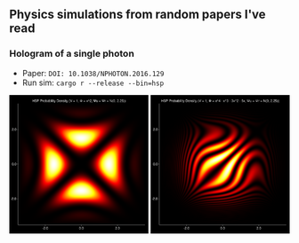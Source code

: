 ## Physics simulations from random papers I've read

### Hologram of a single photon

- Paper: `DOI: 10.1038/NPHOTON.2016.129`
- Run sim: `cargo r --release --bin=hsp`

<div flex="row">
<img width="250" src="https://github.com/ndavd/physics/blob/main/hsp-quadratic-phase.png" />
<img width="250" src="https://github.com/ndavd/physics/blob/main/hsp-quartic-phase.png" />
</div>
